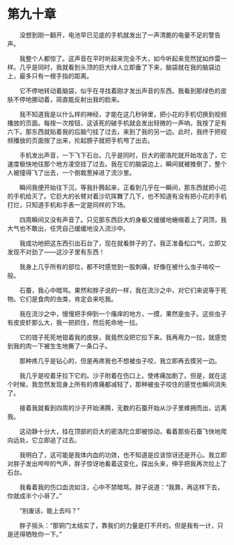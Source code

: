 # 第九十章


　　没想到刚一翻开，电池早已见底的手机就发出了一声清脆的电量不足的警告声。

　　我整个人都惊了。这声音在平时听起来完全不大，如今听起来竞然犹如炸雷一样。几乎是同时，我就看到头顶的巨大绿人立即垂了下来，脑袋就在我的脑袋边上，最多只有一根手指的距离。

　　它不停地转动着脑袋，似乎在寻找着刚才发出声音的东西。我看到那绿色的皮肤不停地挪动着，简直能反射出我的脸来。

　　我不知道我是以什么样的神经，才能在这几秒钟里，把小花的手机切换到视频播放的页面。每按一次按钮，这该死的破手机就会发出轻微的一声响，我按了足有六下。那东西就贴着我的后脑勺挂了过去，来到了我的另一边。此时，我终于把视频播放的页面按了出来，抡起膀子就把手机甩了出去。

　　手机发出声音，一下飞下石台。几乎是同时，巨大的密洛陀就开始攻击了，它速度极快地往那个地方凌空挂了过去。我在它的脑袋边上，瞬间就被推倒了，整个人被撞得飞了出去，一个倒栽葱掉进了流沙里。

　　瞬间我便开始往下沉，等我扑腾起来，正看到几乎在一瞬间，那东西就把小花的手机给灭了。它巨大的长臂对着沙坑挥舞了几下，也不知道有没有把小花的手机打烂，只知道手机和手表一定是同样的下场。

　　四周瞬间又没有声音了。只见那东西巨大的身躯又缓缓地蜷缩着上了洞顶，我大气也不敢出，任凭自己缓缓地没入流沙中。

　　我成功地把这东西引出石台了，现在就看胖子的了。我正准备松口气，立即又发现不对劲了——这沙子里有东西！

　　我身上几乎所有的部位，都不时感觉到一股刺痛，好像在被什么虫子啃咬一般。

　　石蚕，我心中暗骂。果然和胖子说的一样，我在流沙之中，对它们来说等于死物。它们是食肉的虫类，肯定会来吃我。

　　我在流沙之中，慢慢把手伸到一个瘙痒的地方，一摸，果然是虫子。这些虫子有皮皮虾那么大，我一把抓住，然后死命地一拉。

　　它的钳子死死地钳着我的皮肤，我竟然没把它拉下来。我再用力一拉，就感觉到我的肉一下被生生地撕了一条口子。

　　那种疼几乎是钻心的，但是再疼我也不想被虫子咬，我立即再去摸另一边。

　　我几乎是咬着牙拉下它的。沙子附着在伤口上，使疼痛加剧了。但是，就在这个时候，我忽然发现身上所有的疼痛都减轻了，那种被虫子咬住的感觉也瞬间消失了。

　　接着我就看到四周的沙子开始沸腾，无数的石蚕开始从沙子里蜂拥而出，远离我。

　　这动静十分大，挂在顶部的巨大的密洛陀立即被惊动，看着那些石蚕飞快地爬向远处，它立即追了过去。

　　我明白了，这可能是我体内血的功效，也不知道是应该惊讶还是开心。我立即对胖子发出哔哔的气声，胖子惊讶地看着这变化，探出头来，伸手把我再次拉上了石台。

　　我看着我的伤口血流如注，心中不禁暗骂。胖子说道：“我靠，再这样下去，你就成半个小哥了。”

　　“别废话，能上去吗？”

　　胖子摇头：“那铜门太结实了，靠我们的力量是打不开的。但是我有一计，只是还得牺牲你一下。”

